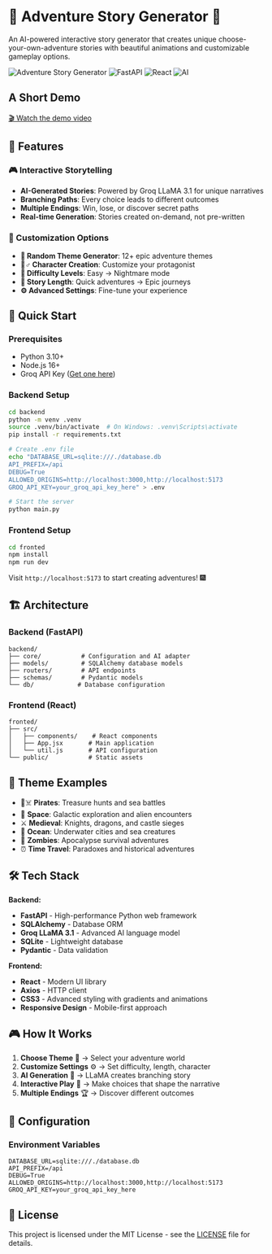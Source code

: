 # 🏰 Adventure Story Generator 🐉

An AI-powered interactive story generator that creates unique choose-your-own-adventure stories with beautiful animations and customizable gameplay options.

![Adventure Story Generator](https://img.shields.io/badge/Adventure-Story%20Generator-brightgreen) ![FastAPI](https://img.shields.io/badge/FastAPI-0.104.1-blue) ![React](https://img.shields.io/badge/React-18.2.0-61dafb) ![AI](https://img.shields.io/badge/AI-Groq%20LLaMA-orange)

## A Short Demo

[🎬 Watch the demo video](https://drive.google.com/file/d/197imiVe1lxPDsTUpNQ8YwbaPvNrnbWRD/view?usp=sharing)


## 🌟 Features

### 🎮 Interactive Storytelling
- **AI-Generated Stories**: Powered by Groq LLaMA 3.1 for unique narratives
- **Branching Paths**: Every choice leads to different outcomes
- **Multiple Endings**: Win, lose, or discover secret paths
- **Real-time Generation**: Stories created on-demand, not pre-written

### 🎨 Customization Options
- **🎲 Random Theme Generator**: 12+ epic adventure themes
- **🧙♂️ Character Creation**: Customize your protagonist
- **🎯 Difficulty Levels**: Easy → Nightmare mode
- **📜 Story Length**: Quick adventures → Epic journeys
- **⚙️ Advanced Settings**: Fine-tune your experience

## 🚀 Quick Start

### Prerequisites
- Python 3.10+
- Node.js 16+
- Groq API Key ([Get one here](https://console.groq.com/))

### Backend Setup
```bash
cd backend
python -m venv .venv
source .venv/bin/activate  # On Windows: .venv\Scripts\activate
pip install -r requirements.txt

# Create .env file
echo "DATABASE_URL=sqlite:///./database.db
API_PREFIX=/api
DEBUG=True
ALLOWED_ORIGINS=http://localhost:3000,http://localhost:5173
GROQ_API_KEY=your_groq_api_key_here" > .env

# Start the server
python main.py
```

### Frontend Setup
```bash
cd fronted
npm install
npm run dev
```

Visit `http://localhost:5173` to start creating adventures! 🎆

## 🏗️ Architecture

### Backend (FastAPI)
```
backend/
├── core/           # Configuration and AI adapter
├── models/         # SQLAlchemy database models
├── routers/        # API endpoints
├── schemas/        # Pydantic models
└── db/            # Database configuration
```

### Frontend (React)
```
fronted/
├── src/
│   ├── components/    # React components
│   ├── App.jsx       # Main application
│   └── util.js       # API configuration
└── public/           # Static assets
```

## 🎨 Theme Examples

- 🏴☠️ **Pirates**: Treasure hunts and sea battles
- 🚀 **Space**: Galactic exploration and alien encounters  
- ⚔️ **Medieval**: Knights, dragons, and castle sieges
- 🌊 **Ocean**: Underwater cities and sea creatures
- 🧟 **Zombies**: Apocalypse survival adventures
- ⏰ **Time Travel**: Paradoxes and historical adventures

## 🛠️ Tech Stack

**Backend:**
- **FastAPI** - High-performance Python web framework
- **SQLAlchemy** - Database ORM
- **Groq LLaMA 3.1** - Advanced AI language model
- **SQLite** - Lightweight database
- **Pydantic** - Data validation

**Frontend:**
- **React** - Modern UI library
- **Axios** - HTTP client
- **CSS3** - Advanced styling with gradients and animations
- **Responsive Design** - Mobile-first approach

## 🎮 How It Works

1. **Choose Theme** 🎨 → Select your adventure world
2. **Customize Settings** ⚙️ → Set difficulty, length, character
3. **AI Generation** 🤖 → LLaMA creates branching story
4. **Interactive Play** 🎯 → Make choices that shape the narrative
5. **Multiple Endings** 🏆 → Discover different outcomes

## 🔧 Configuration

### Environment Variables
```env
DATABASE_URL=sqlite:///./database.db
API_PREFIX=/api
DEBUG=True
ALLOWED_ORIGINS=http://localhost:3000,http://localhost:5173
GROQ_API_KEY=your_groq_api_key_here
```
## 📄 License

This project is licensed under the MIT License - see the [LICENSE](LICENSE) file for details.

